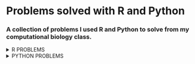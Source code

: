 # Problems solved with R and Python
### A collection of problems I used R and Python to solve from my computational biology class.
<details><summary>R PROBLEMS</summary>
<p>

* **Problem 1** 8.23.3 from *Computing Skills for Biologists: A Toolbox* 
  * In this excersize, we will get a glimpse of the image processing capabilities of R. We want to determine the projected leaf area of plants using photos, and analyze whether the leaves have grown significantly over the course of two days. The directory CSB/r/data/leafarea/ contains images of plants at two time points (t1 and t2). The data have been collected by Madlen.
  * a.) Write a for loop that processes all images using the function getArea, which is provided in CSB/r/solutions/getArea.R. The function accepts a single file name as an argument, and returns the projected leaf area, measured in pixels. Your loop should record the leaf area for each image and store it in the data frame results. To loop over all files, you can use the function list.files along with its pattern matching option, to produce a list of all the files with extension .jpg in the directory SC/r/data/leafarea/. Work in your sandbox or change paths in the getArea.R function accordingly.
  * b.) Plot the area of each plant as measured ar the time point 1 verses time point 2.
  * c.) Determine whether the plants significantly differ at the time points 1 and 2 using a paired t-test.
  * [My Solution/Code](Assignments/assignment-06-Csaenz10-answers.R)

* **Problem 2** We will be analyzing the `age_count_2020-07-13_2020-10-11.xlsx` data se. This data consists of the date that a COVID-19 test from somebody residing in Nueces County comes back positive (LABDATE) the age of the person (AGE_YEARS). Each row is a person.  There are 4 worksheets in the excel workbook, one per month from July to October. Your goal is to complete the tasks and create an R script that will work when this repo is cloned to any computer. I encourage you to make tidyverse pipelines, where the responses from several questions are assembled in one or a few pipelines. When you are complete, submit by pushing the changes to github.
 * a.) Create an R script named `ageCovidSummary.R` in your exam repo and set the working directory with the following command:

```r 
setwd(dirname(rstudioapi::getActiveDocumentContext()$path))
```
 b.) Load the following libraries (and install if necessary): tidyverse, readxl, janitor,lubridate

#### 2. Referring to lecture 8, read the data from `age_count_2020-07-13_2020-10-11.xlsx` into a tibble named `covid_cases_age` and then do the following in a single pipeline:

  * format the column names
  
  * make a new column called `date` and format it as YYYY-MM-DD using `ymd()`
  
  * make a new column called `age_class` that evaluates the the values in `age_years` and assigns them to the proper 20 yr age bin:
  
    * 0-19, 20-39, 40-59, 60-79, 80+
  
    * use `case_when()` for this
  
  * group the tibble by `date` and `age_class`
  
  * use `summarise()` to transform the tibble so that each row is a unique combination of `date` and `age_class`, and the number of positive cases in each age class on each date is stored in a column called `new_cases`
  
    * If done properly, this is how `covid_cases_age` will look:
  
    ```r
    > covid_cases_age
    # A tibble: 433 x 3
    # Groups:   date [91]
       date       age_class new_cases
       <date>     <chr>         <int>
     1 2020-07-13 0-19             44
     2 2020-07-13 20-39            73
     3 2020-07-13 40-59            84
     4 2020-07-13 60-79            49
     5 2020-07-13 80+               3
     6 2020-07-14 0-19             61
     7 2020-07-14 20-39           213
     8 2020-07-14 40-59           219
     9 2020-07-14 60-79           102
    10 2020-07-14 80+              10
    # ... with 423 more rows
    ```

___


#### 3. Create the following plot from `covid_cases_age`

![](nueces_new-cases_age-class.png)


___

#### 4. Recreate the following plot from `covid_cases_age`.  Hints: 
  
  * refer to lecture 8 where we used functions to add day of week and month to a tibble
  
  * refer to text book or search web for solution to making error bars, you will need to calculate the mean and sd for each row before initiating the plot
  
  * search the web for solution to allowing y axes to freely vary depending upon age class
  
  * the [R Graphics Cookbook](http://www.cookbook-r.com/Graphs/) could be useful here

![](nueces_mean-new-cases_day-ageclass.png)

___


#### 5. There are different numbers of people in the age brackets and thus we might expect more positive cases in some age brackets than others.  Read in the `Texas_Age_Demographic_Data.csv` file and process it down to a tibble named `nueces_demographics` with just the total number of people in each 20 year age bracket in Nueces county using tidyverse commands. The tibble should have 5 rows and 2 columns.  Name the columns `age_class` and `num_people` as follows:

```r 
> nueces_demographics
# A tibble: 5 x 2
  age_class num_people
  <chr>          <dbl>
1 0-19           64181
2 20-39         114717
3 40-59          95495
4 60-79          70266
5 80+            16584
```

___


#### 6. Recreate the following plot with the data in the `nueces_demographics` tibble.  The font size of the axis titles is 20 and the font size of the axis values is 18.  Hint: the [R Graphics Cookbook](http://www.cookbook-r.com/Graphs/) could be useful here.

![](nueces_num-people_age-class.png)

___


#### 7. Now we can use the demographic data to calculate the number of new cases relative to the number of people in each age class. Join `covid_cases_age` and `nueces_demographics` together and save the new tibble as `covid_cases_age_census`. Add a column named `new_cases_per10k` with values calculated as follows: `10000*new_cases/num_people`.  The result will be a tibble like `covid_cases_age` but with 2 additional columns :

```r 
> covid_cases_age_census
# A tibble: 433 x 5
# Groups:   date [91]
   date       age_class new_cases num_people new_cases_per10k
   <date>     <chr>         <int>      <dbl>            <dbl>
 1 2020-07-13 0-19             44      64181             6.86
 2 2020-07-13 20-39            73     114717             6.36
 3 2020-07-13 40-59            84      95495             8.80
 4 2020-07-13 60-79            49      70266             6.97
 5 2020-07-13 80+               3      16584             1.81
 6 2020-07-14 0-19             61      64181             9.50
 7 2020-07-14 20-39           213     114717            18.6 
 8 2020-07-14 40-59           219      95495            22.9 
 9 2020-07-14 60-79           102      70266            14.5 
10 2020-07-14 80+              10      16584             6.03
# ... with 423 more rows
```

___


#### 8. I have noticed a pattern where the elderly are the last age group to experience a spike in COVID cases after a local outbreak.  Modify your code from question 3 above to make a plot with `new_cases_per10k` on the y axis.  Is the figure consistent with my observations from other time periods? Which figure, this one or the one from question 3 better portrays the level of COVID infection within and among age classes?  Why?

![](nueces_new-cases-per10k_age-class.png)





</p>
</details>


<details><summary>PYTHON PROBLEMS</summary>
<p>

* [Problem 1](Assignments/assignment-11-Csaenz10.txt)

* [Problem 2](Assignments/assignment12.txt)


</p>
</details>

